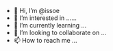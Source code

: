 - 👋 Hi, I’m @issoe
- 👀 I’m interested in ......
- 🌱 I’m currently learning ...
- 💞️ I’m looking to collaborate on ...
- 📫 How to reach me ...

<!---
issoe/issoe is a ✨ special ✨ repository because its `README.md` (this file) appears on your GitHub profile.
You can click the Preview link to take a look at your changes.
--->
